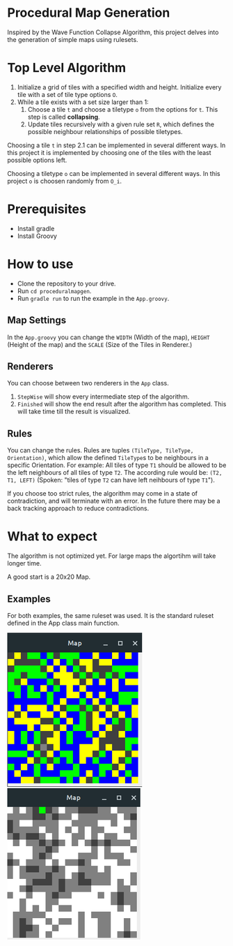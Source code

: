 # Procedural Map Generation
Inspired by the Wave Function Collapse Algorithm, this project delves into the generation of simple maps using rulesets.

# Top Level Algorithm
1. Initialize a grid of tiles with a specified width and height. Initialize every tile with a set of tile type options `O`.  
2. While a tile exists with a set size larger than 1:
    1. Choose a tile `t` and choose a tiletype `o` from the options for `t`. This step is called **collapsing**.
    2. Update tiles recursively with a given rule set `R`, which defines the possible neighbour relationships of possible tiletypes.

Choosing a tile `t` in step 2.1 can be implemented in several different ways. In this project it is implemented by choosing one of the tiles with the least possible options left.

Choosing a tiletype `o` can be implemented in several different ways. In this project `o` is choosen randomly from `O_i`.
# Prerequisites
- Install gradle
- Install Groovy

# How to use

- Clone the repository to your drive.
- Run `cd proceduralmapgen`.
- Run `gradle run` to run the example in the `App.groovy`.

## Map Settings
In the `App.groovy` you can change the `WIDTH` (Width of the map), `HEIGHT` (Height of the map) and the `SCALE` (Size of the Tiles in Renderer.)

## Renderers
You can choose between two renderers in the `App` class.
1. `StepWise` will show every intermediate step of the algorithm.
2. `Finished` will show the end result after the algorithm has completed. This will take time till the result is visualized. 

## Rules
You can change the rules. Rules are tuples `(TileType, TileType, Orientation)`, which allow the defined `TileType`s to be neighbours in a specific Orientation. For example:
All tiles of type `T1` should be allowed to be the left neighbours of all tiles of type `T2`. The according rule would be:
`(T2, T1, LEFT)` (Spoken: "tiles of type `T2` can have left neihbours of type `T1`"). 

If you choose too strict rules, the algorithm may come in a state of contradiction, and will terminate with an error. In the future there may be a back tracking approach to reduce contradictions.

# What to expect
The algorithm is not optimized yet. For large maps the algortihm will take longer time.

A good start is a 20x20 Map.

## Examples
For both examples, the same ruleset was used. It is the standard ruleset defined in the App class main function.

![Forest](/output/20x20.png)
![Forest](/output/20x20-mountains.png)
